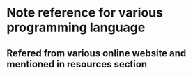 # Note reference for various programming language
## Refered from various online website and mentioned in resources section

